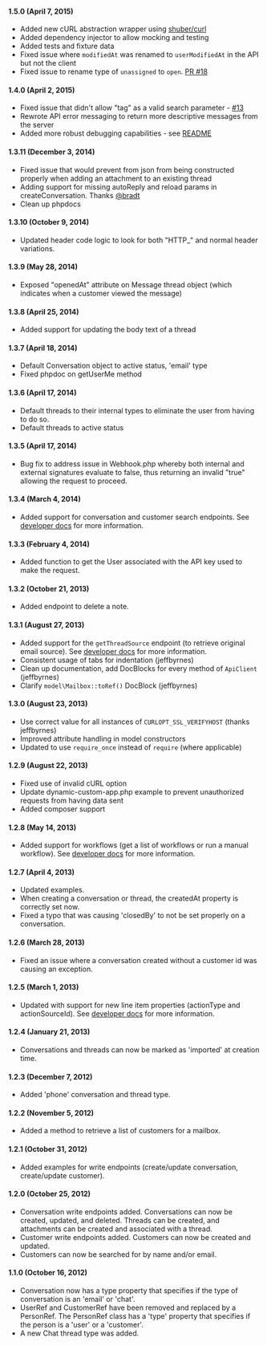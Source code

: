 #### 1.5.0 (April 7, 2015)
* Added new cURL abstraction wrapper using [shuber/curl](https://github.com/hamstar/curl)
* Added dependency injector to allow mocking and testing
* Added tests and fixture data
* Fixed issue where `modifiedAt` was renamed to `userModifiedAt` in the API but not the client
* Fixed issue to rename type of `unassigned` to `open`. [PR #18](https://github.com/helpscout/helpscout-api-php/pull/18)

#### 1.4.0 (April 2, 2015)
* Fixed issue that didn't allow "tag" as a valid search parameter - [#13](https://github.com/helpscout/helpscout-api-php/issues/13)
* Rewrote API error messaging to return more descriptive messages from the server
* Added more robust debugging capabilities - see [README](https://github.com/helpscout/helpscout-api-php/#debugging)

#### 1.3.11 (December 3, 2014)
* Fixed issue that would prevent from json from being constructed properly when adding an attachment to an existing thread
* Adding support for missing autoReply and reload params in createConversation. Thanks [@bradt](https://github.com/bradt)
* Clean up phpdocs

#### 1.3.10 (October 9, 2014)
* Updated header code logic to look for both "HTTP_" and normal header variations.

#### 1.3.9 (May 28, 2014)
* Exposed "openedAt" attribute on Message thread object (which indicates when a customer viewed the message)

#### 1.3.8 (April 25, 2014)
* Added support for updating the body text of a thread

#### 1.3.7 (April 18, 2014)
* Default Conversation object to active status, 'email' type
* Fixed phpdoc on getUserMe method

#### 1.3.6 (April 17, 2014)

* Default threads to their internal types to eliminate the user from having to do so.
* Default threads to active status

#### 1.3.5 (April 17, 2014)

* Bug fix to address issue in Webhook.php whereby both internal and external signatures evaluate to false, thus returning an invalid "true" allowing the request to proceed.

#### 1.3.4 (March 4, 2014)

* Added support for conversation and customer search endpoints. See [developer docs](http://developer.helpscout.net/) for more information.

#### 1.3.3 (February 4, 2014)

* Added function to get the User associated with the API key used to make the request.

#### 1.3.2 (October 21, 2013)

* Added endpoint to delete a note.

#### 1.3.1 (August 27, 2013)

* Added support for the `getThreadSource` endpoint (to retrieve original email source). See [developer docs](http://developer.helpscout.net/conversations/thread/source/) for more information.
* Consistent usage of tabs for indentation (jeffbyrnes)
* Clean up documentation, add DocBlocks for every method of `ApiClient` (jeffbyrnes)
* Clarify `model\Mailbox::toRef()` DocBlock (jeffbyrnes)

#### 1.3.0 (August 23, 2013)

* Use correct value for all instances of `CURLOPT_SSL_VERIFYHOST` (thanks jeffbyrnes)
* Improved attribute handling in model constructors
* Updated to use `require_once` instead of `require` (where applicable)

#### 1.2.9 (August 22, 2013)

* Fixed use of invalid cURL option
* Update dynamic-custom-app.php example to prevent unauthorized requests from having data sent
* Added composer support

#### 1.2.8 (May 14, 2013)

* Added support for workflows (get a list of workflows or run a manual workflow). See [developer docs](http://developer.helpscout.net/workflows/list/) for more information.

#### 1.2.7 (April 4, 2013)

* Updated examples.
* When creating a conversation or thread, the createdAt property is correctly set now.
* Fixed a typo that was causing 'closedBy' to not be set properly on a conversation.

#### 1.2.6 (March 28, 2013)

* Fixed an issue where a conversation created without a customer id was causing an exception.

#### 1.2.5 (March 1, 2013)

* Updated with support for new line item properties (actionType and actionSourceId). See [developer docs](http://developer.helpscout.net/) for more information.

#### 1.2.4 (January 21, 2013)

* Conversations and threads can now be marked as 'imported' at creation time.

#### 1.2.3 (December 7, 2012)

* Added 'phone' conversation and thread type.

#### 1.2.2 (November 5, 2012)

* Added a method to retrieve a list of customers for a mailbox.

#### 1.2.1 (October 31, 2012)

* Added examples for write endpoints (create/update conversation, create/update customer).

#### 1.2.0 (October 25, 2012)

* Conversation write endpoints added. Conversations can now be created, updated, and deleted. Threads can be created, and attachments can be created and associated with a thread.
* Customer write endpoints added. Customers can now be created and updated.
* Customers can now be searched for by name and/or email.

#### 1.1.0 (October 16, 2012)

* Conversation now has a type property that specifies if the type of conversation is an 'email' or 'chat'.
* UserRef and CustomerRef have been removed and replaced by a PersonRef. The PersonRef class has a 'type' property that specifies if the person is a 'user' or a 'customer'.
* A new Chat thread type was added.
